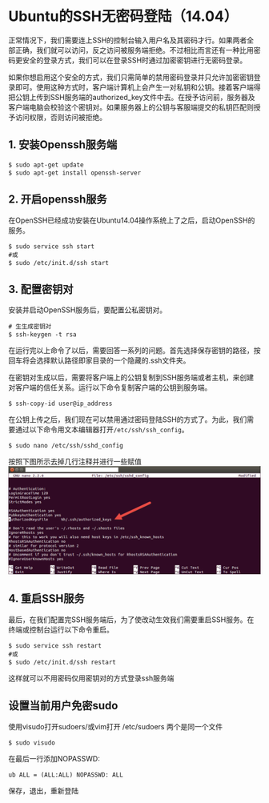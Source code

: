 # Ubuntu的SSH无密码登陆（14.04）

正常情况下，我们需要连上SSH的控制台输入用户名及其密码才行。如果两者全部正确，我们就可以访问，反之访问被服务端拒绝。不过相比而言还有一种比用密码更安全的登录方式，我们可以在登录SSH时通过加密密钥进行无密码登录。

如果你想启用这个安全的方式，我们只需简单的禁用密码登录并只允许加密密钥登录即可。使用这种方式时，客户端计算机上会产生一对私钥和公钥。接着客户端得把公钥上传到SSH服务端的authorized_key文件中去。在授予访问前，服务器及客户端电脑会校验这个密钥对。如果服务器上的公钥与客服端提交的私钥匹配则授予访问权限，否则访问被拒绝。

## 1. 安装Openssh服务端
```shell 
$ sudo apt-get update
$ sudo apt-get install openssh-server
```

## 2. 开启openssh服务
在OpenSSH已经成功安装在Ubuntu14.04操作系统上了之后，启动OpenSSH的服务。

```shell
$ sudo service ssh start
#或
$ sudo /etc/init.d/ssh start
```

## 3. 配置密钥对
安装并启动OpenSSH服务后，要配置公私密钥对。

```shell
# 生生成密钥对
$ ssh-keygen -t rsa
```
在运行完以上命令了以后，需要回答一系列的问题。首先选择保存密钥的路径，按回车将会选择默认路径即家目录的一个隐藏的.ssh文件夹。

在密钥对生成以后，需要将客户端上的公钥复制到SSH服务端或者主机，来创建对客户端的信任关系。运行以下命令复制客户端的公钥到服务端。

```shell
$ ssh-copy-id user@ip_address
```
在公钥上传之后，我们现在可以禁用通过密码登陆SSH的方式了。为此，我们需要通过以下命令用文本编辑器打开`/etc/ssh/ssh_config`。

```shell
$ sudo nano /etc/ssh/sshd_config
```

按照下图所示去掉几行注释并进行一些赋值
![openssh-server](./images/openssh-server.png)

## 4. 重启SSH服务
最后，在我们配置完SSH服务端后，为了使改动生效我们需要重启SSH服务。在终端或控制台运行以下命令重启。

```shell
$ sudo service ssh restart
#或
$ sudo /etc/init.d/ssh restart
```
这样就可以不用密码仅用密钥对的方式登录ssh服务端

## 设置当前用户免密sudo
使用visudo打开sudoers/或vim打开 /etc/sudoers 两个是同一个文件

```shell
$ sudo visudo
```
在最后一行添加NOPASSWD:
```shell
ub ALL = (ALL:ALL) NOPASSWD: ALL
```
保存，退出，重新登陆